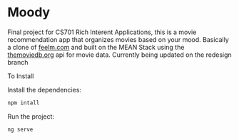 # Moody

Final project for CS701 Rich Interent Applications, this is a movie recommendation app that organizes movies based on your mood. Basically a clone of [feelm.com](https://feelm.com/) and built on the MEAN Stack using the [themoviedb.org](https://www.themoviedb.org/) api for movie data. Currently being updated on the redesign branch

To Install

Install the dependencies:

```bash
npm intall

```

Run the project:

```bash
ng serve
```
